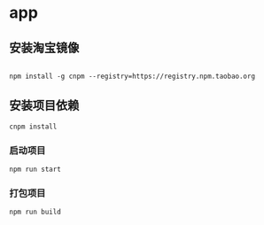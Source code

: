 # app


## 安装淘宝镜像
```
 
npm install -g cnpm --registry=https://registry.npm.taobao.org
```

## 安装项目依赖
```
cnpm install
```

### 启动项目
```
npm run start
```

### 打包项目
```
npm run build
```
